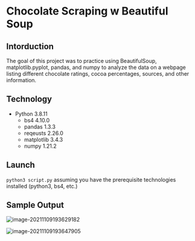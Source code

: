 # Chocolate Scraping w Beautiful Soup
## Intorduction
The goal of this project was to practice using BeautifulSoup, matplotlib.pyplot, pandas, and numpy to analyze the data on a webpage listing different chocolate ratings, cocoa percentages, sources, and other information.
## Technology
* Python 3.8.11
  * bs4 4.10.0
  * pandas 1.3.3
  * reqeusts 2.26.0
  * matplotlib 3.4.3
  * numpy 1.21.2
## Launch
`python3 script.py` assuming you have the prerequisite technologies installed (python3, bs4, etc.)

## Sample Output

![image-20211109193629182](https://tva1.sinaimg.cn/large/008i3skNgy1gw9rb1yrhhj30xa0p2ab4.jpg)

![image-20211109193647905](https://tva1.sinaimg.cn/large/008i3skNgy1gw9rb3b6bsj30w40pkq5x.jpg)

